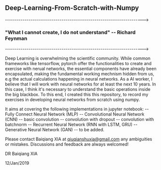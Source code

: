 ## Deep-Learning-From-Scratch-with-Numpy

----------------------------------------------------------------------->

### "What I cannot create, I do not understand" -- Richard Feynman

----------------------------------------------------------------------->

Deep Learning is overwhelming the scientific community. While common frameworks like tensorflow, pytorch offer the functionalities to create and exercise with nerual networks, the essential components have already been encapsulated, making the fundamental working mechnism hidden from us, e.g the actual calculations happening in neural networks. As a AI worker, I believe that I will work with neural networks for at least the next 10 years. In this case, I think it's necessary to understand the basic operations inside the big blackbox. To this end, I created this this repository, to record my exercises in developing neural networks from scratch using numpy.

It aims at covering the following implementations in jupyter notebook:
-- Fully Connect Neural Network (MLP)
-- Convolutional Neural Network (CNN)
   -- basic convolution
   -- convolution with dropout
   -- convolution with batchnorm
-- Recurrent Neural Network (RNN with LSTM, GRU)
-- Generative Neural Network (GAN)
-- to be added.

Please contact Baiqiang XIA at qiuqianshuxia@gmail.com any ambiguities or mistakes.
Discussions and feedback are always welcomed! 

DR Baiqiang XIA

12/Jan/2019
